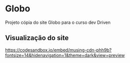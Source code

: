 # Globo
Projeto cópia do site Globo para o curso dev Driven

## Visualização do site
https://codesandbox.io/embed/musing-cdn-phh9b?fontsize=14&hidenavigation=1&theme=dark&view=preview
